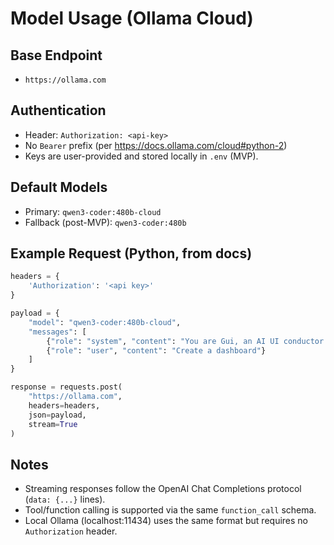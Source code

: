# Model Usage (Ollama Cloud)

## Base Endpoint
- `https://ollama.com`

## Authentication
- Header: `Authorization: <api-key>`
- No `Bearer` prefix (per https://docs.ollama.com/cloud#python-2)
- Keys are user-provided and stored locally in `.env` (MVP).

## Default Models
- Primary: `qwen3-coder:480b-cloud`
- Fallback (post-MVP): `qwen3-coder:480b`

## Example Request (Python, from docs)
```python
headers = {
    'Authorization': '<api key>'
}

payload = {
    "model": "qwen3-coder:480b-cloud",
    "messages": [
        {"role": "system", "content": "You are Gui, an AI UI conductor."},
        {"role": "user", "content": "Create a dashboard"}
    ]
}

response = requests.post(
    "https://ollama.com",
    headers=headers,
    json=payload,
    stream=True
)
```

## Notes
- Streaming responses follow the OpenAI Chat Completions protocol (`data: {...}` lines).
- Tool/function calling is supported via the same `function_call` schema.
- Local Ollama (localhost:11434) uses the same format but requires no `Authorization` header.



